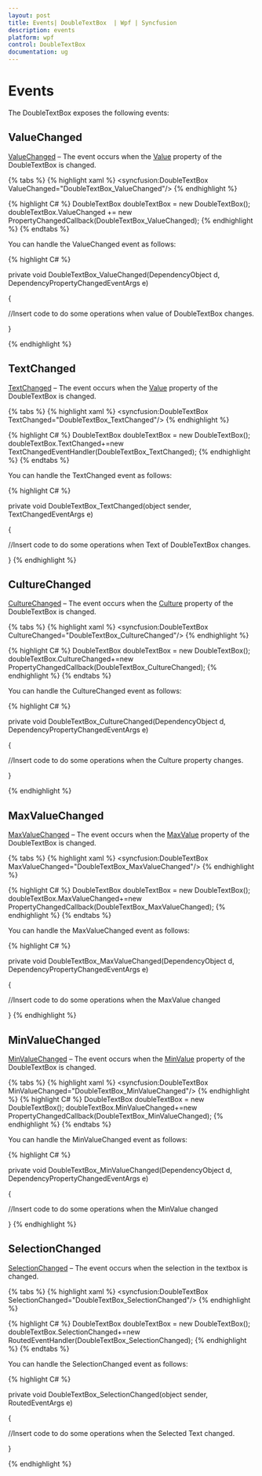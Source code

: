 ```yaml
---
layout: post
title: Events| DoubleTextBox  | Wpf | Syncfusion
description: events
platform: wpf
control: DoubleTextBox 
documentation: ug
---
```


# Events

The DoubleTextBox exposes the following events:

## ValueChanged

[ValueChanged](https://help.syncfusion.com/cr/wpf/Syncfusion.Shared.Wpf~Syncfusion.Windows.Shared.DoubleTextBox~ValueChanged_EV.html) – The event occurs when the [Value](https://help.syncfusion.com/cr/wpf/Syncfusion.Shared.Wpf~Syncfusion.Windows.Shared.DoubleTextBox~Value.html) property of the DoubleTextBox is changed.



{% tabs %}
{% highlight xaml %}
 <syncfusion:DoubleTextBox ValueChanged="DoubleTextBox_ValueChanged"/>
 {% endhighlight %} 

{% highlight C# %} 
DoubleTextBox doubleTextBox = new DoubleTextBox();
doubleTextBox.ValueChanged += new PropertyChangedCallback(DoubleTextBox_ValueChanged); 
{% endhighlight %} 
{% endtabs %}


You can handle the ValueChanged event as follows:


{% highlight C# %} 



private void DoubleTextBox_ValueChanged(DependencyObject d, DependencyPropertyChangedEventArgs e)

{

//Insert code to do some operations when value of DoubleTextBox changes.

}

{% endhighlight %}

## TextChanged

[TextChanged](https://docs.microsoft.com/en-us/dotnet/api/system.windows.controls.primitives.textboxbase.textchanged?redirectedfrom=MSDN&view=netframework-4.7.2) – The event occurs when the [Value](https://help.syncfusion.com/cr/wpf/Syncfusion.Shared.Wpf~Syncfusion.Windows.Shared.DoubleTextBox~Value.html) property of the DoubleTextBox is changed.



{% tabs %}
{% highlight xaml %} 
<syncfusion:DoubleTextBox TextChanged="DoubleTextBox_TextChanged"/> 
{% endhighlight %} 

{% highlight C# %}
 DoubleTextBox doubleTextBox = new DoubleTextBox();
 doubleTextBox.TextChanged+=new TextChangedEventHandler(DoubleTextBox_TextChanged); 
 {% endhighlight %} 
{% endtabs %}


You can handle the TextChanged event as follows:



{% highlight C# %}



private void DoubleTextBox_TextChanged(object sender, TextChangedEventArgs e)

{

//Insert code to do some operations when Text of DoubleTextBox changes.

}
{% endhighlight %}

## CultureChanged

[CultureChanged](https://help.syncfusion.com/cr/cref_files/wpf/Syncfusion.Shared.Wpf~Syncfusion.Windows.Shared.EditorBase~CultureChanged_EV.html) – The event occurs when the [Culture](https://help.syncfusion.com/cr/cref_files/wpf/Syncfusion.Shared.Wpf~Syncfusion.Windows.Shared.EditorBase~Culture.html) property of the DoubleTextBox is changed.


{% tabs %}
{% highlight xaml %}
 <syncfusion:DoubleTextBox CultureChanged="DoubleTextBox_CultureChanged"/> 
 {% endhighlight %} 

{% highlight C# %} 
DoubleTextBox doubleTextBox = new DoubleTextBox();
doubleTextBox.CultureChanged+=new PropertyChangedCallback(DoubleTextBox_CultureChanged); 
{% endhighlight %} 
{% endtabs %}


You can handle the CultureChanged event as follows:



{% highlight C# %}



private void DoubleTextBox_CultureChanged(DependencyObject d, DependencyPropertyChangedEventArgs e)

{

//Insert code to do some operations when the Culture property changes.

}

{% endhighlight %}

## MaxValueChanged

[MaxValueChanged](https://help.syncfusion.com/cr/cref_files/wpf/Syncfusion.Shared.Wpf~Syncfusion.Windows.Shared.DoubleTextBox~MaxValueChanged_EV.html) – The event occurs when the [MaxValue](https://help.syncfusion.com/cr/cref_files/wpf/Syncfusion.Shared.Wpf~Syncfusion.Windows.Shared.DoubleTextBox~MaxValue.html) property of the DoubleTextBox is changed.


{% tabs %}
{% highlight xaml %}
 <syncfusion:DoubleTextBox MaxValueChanged="DoubleTextBox_MaxValueChanged"/>
 {% endhighlight %} 

{% highlight C# %} 
DoubleTextBox doubleTextBox = new DoubleTextBox();
doubleTextBox.MaxValueChanged+=new              
 PropertyChangedCallback(DoubleTextBox_MaxValueChanged); 
 {% endhighlight %} 
{% endtabs %}


You can handle the MaxValueChanged event as follows:



{% highlight C# %}



private void DoubleTextBox_MaxValueChanged(DependencyObject d, DependencyPropertyChangedEventArgs e)

{

//Insert code to do some operations when the MaxValue changed

}
{% endhighlight %}

## MinValueChanged

[MinValueChanged](https://help.syncfusion.com/cr/cref_files/wpf/Syncfusion.Shared.Wpf~Syncfusion.Windows.Shared.DoubleTextBox~MinValueChanged_EV.html) – The event occurs when the [MinValue](https://help.syncfusion.com/cr/cref_files/wpf/Syncfusion.Shared.Wpf~Syncfusion.Windows.Shared.DoubleTextBox~MinValue.html) property of the DoubleTextBox is changed.



{% tabs %}
{% highlight xaml %} 
<syncfusion:DoubleTextBox MinValueChanged="DoubleTextBox_MinValueChanged"/> 
{% endhighlight %} 
{% highlight C# %} 
DoubleTextBox doubleTextBox = new DoubleTextBox();
doubleTextBox.MinValueChanged+=new              PropertyChangedCallback(DoubleTextBox_MinValueChanged); 
{% endhighlight %} 
{% endtabs %}


You can handle the MinValueChanged event as follows:



{% highlight C# %}

private void DoubleTextBox_MinValueChanged(DependencyObject d, DependencyPropertyChangedEventArgs e)

{

//Insert code to do some operations when the MinValue changed

}
{% endhighlight %}

## SelectionChanged

[SelectionChanged](https://docs.microsoft.com/en-us/dotnet/api/system.windows.controls.primitives.textboxbase.selectionchanged?redirectedfrom=MSDN&view=netframework-4.7.2) – The event occurs when the selection in the textbox is changed.



{% tabs %}
{% highlight xaml %} 
<syncfusion:DoubleTextBox SelectionChanged="DoubleTextBox_SelectionChanged"/> 
{% endhighlight %} 

{% highlight C# %} 
DoubleTextBox doubleTextBox = new DoubleTextBox();
doubleTextBox.SelectionChanged+=new RoutedEventHandler(DoubleTextBox_SelectionChanged); 
{% endhighlight %} 
{% endtabs %}


You can handle the SelectionChanged event as follows:



{% highlight C# %}



private void DoubleTextBox_SelectionChanged(object sender, RoutedEventArgs e)

{

//Insert code to do some operations when the Selected Text changed.

}


{% endhighlight %}
